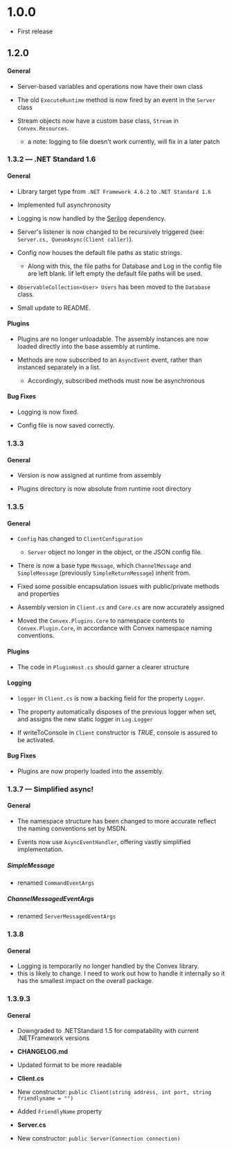 # 1.0.0

 - First release

## 1.2.0

#### General

 - Server-based variables and operations now have their own class

 - The old `ExecuteRuntime` method is now fired by an event in the `Server` class

 - Stream objects now have a custom base class, `Stream` in `Convex.Resources`.
   - a note: logging to file doesn't work currently, will fix in a later patch

### 1.3.2 — .NET Standard 1.6

#### General

 - Library target type from `.NET Framework 4.6.2` to `.NET Standard 1.6`

 - Implemented full asynchronosity

 - Logging is now handled by the [Serilog](https://serilog.net/) dependency.
 
 - Server's listener is now changed to be recursively triggered (see: `Server.cs, QueueAsync(Client caller)`).
 
 - Config now houses the default file paths as static strings.
    - Along with this, the file paths for Database and Log in the config file are left blank. Iif left empty the default file paths will be used.

 - `ObservableCollection<User> Users` has been moved to the `Database` class.
 
 - Small update to README.

#### Plugins

 - Plugins are no longer unloadable. The assembly instances are now loaded directly into the base assembly at runtime.

 - Methods are now subscribed to an `AsyncEvent` event, rather than instanced separately in a list.
    - Accordingly, subscribed methods must now be asynchronous
 
#### Bug Fixes

 - Logging is now fixed.

 - Config file is now saved correctly.

### 1.3.3

#### General

 - Version is now assigned at runtime from assembly

 - Plugins directory is now absolute from runtime root directory

### 1.3.5

#### General

 - `Config` has changed to `ClientConfiguration`
    - `Server` object no longer in the object, or the JSON config file.

 - There is now a base type `Message`, which `ChannelMessage` and `SimpleMessage` (previously `SimpleReturnMessage`) inherit from.

 - Fixed some possible encapsulation issues with public/private methods and properties

 - Assembly version in `Client.cs` and `Core.cs` are now accurately assigned

 - Moved the `Convex.Plugins.Core` to namespace contents to `Convex.Plugin.Core`, in accordance with Convex namespace naming conventions.

#### Plugins
 
 - The code in `PluginHost.cs` should garner a clearer structure

#### Logging

 - `logger` in `Client.cs` is now a backing field for the property `Logger`.
 
 - The property automatically disposes of the previous logger when set, and assigns the new static logger in `Log.Logger`

 - If writeToConsole in `Client` constructor is *TRUE*, console is assured to be activated.

#### Bug Fixes

 - Plugins are now properly loaded into the assembly.

### 1.3.7 — Simplified async!

#### General 

 - The namespace structure has been changed to more accurate reflect the naming conventions set by MSDN.

 - Events now use `AsyncEventHandler`, offering vastly simplified implementation.

##### SimpleMessage

 - renamed `CommandEventArgs`

##### ChannelMessagedEventArgs

 - renamed `ServerMessagedEventArgs`

### 1.3.8

#### General

 - Logging is temporarily no longer handled by the Convex library.
  - this is likely to change. I need to work out how to handle it internally so it has the smallest impact on the overall package.

### 1.3.9.3

#### General

 - Downgraded to .NETStandard 1.5 for compatability with current .NETFramework versions

 - **CHANGELOG.md**
  - Updated format to be more readable

 - **Client.cs**
  - New constructor: `public Client(string address, int port, string friendlyname = "")`
  - Added `FriendlyName` property

 - **Server.cs**
  - New constructor: `public Server(Connection connection)`
